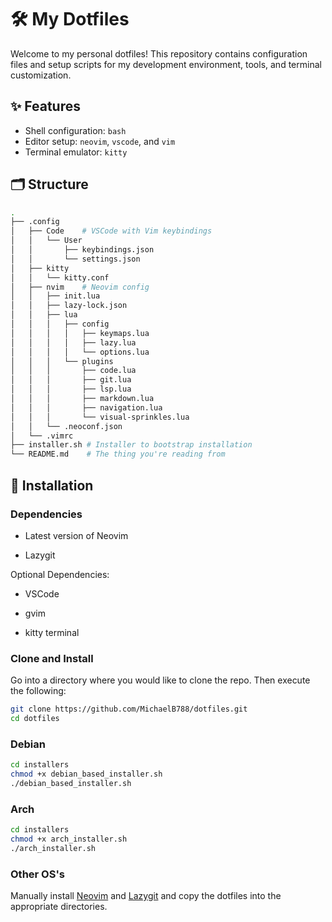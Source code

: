 # 🛠️ My Dotfiles

Welcome to my personal dotfiles! This repository contains configuration files
and setup scripts for my development environment, tools, and terminal customization.

## ✨ Features

- Shell configuration: `bash`
- Editor setup: `neovim`, `vscode`, and `vim`
- Terminal emulator: `kitty`

## 🗂️ Structure

```bash
.
├── .config
│   ├── Code    # VSCode with Vim keybindings
│   │   └── User
│   │       ├── keybindings.json
│   │       └── settings.json
│   ├── kitty
│   │   └── kitty.conf
│   ├── nvim    # Neovim config
│   │   ├── init.lua
│   │   ├── lazy-lock.json
│   │   ├── lua
│   │   │   ├── config
│   │   │   │   ├── keymaps.lua
│   │   │   │   ├── lazy.lua
│   │   │   │   └── options.lua
│   │   │   └── plugins
│   │   │       ├── code.lua
│   │   │       ├── git.lua
│   │   │       ├── lsp.lua
│   │   │       ├── markdown.lua
│   │   │       ├── navigation.lua
│   │   │       └── visual-sprinkles.lua
│   │   └── .neoconf.json
│   └── .vimrc
├── installer.sh # Installer to bootstrap installation
└── README.md    # The thing you're reading from
````

## 🚀 Installation

### Dependencies

* Latest version of Neovim

* Lazygit

Optional Dependencies: 

* VSCode

* gvim

* kitty terminal

### Clone and Install

Go into a directory where you would like to clone the repo. Then execute the following:

```bash
git clone https://github.com/MichaelB788/dotfiles.git
cd dotfiles
```

### Debian

```bash
cd installers
chmod +x debian_based_installer.sh
./debian_based_installer.sh
```

### Arch

```bash
cd installers
chmod +x arch_installer.sh
./arch_installer.sh
```

### Other OS's

Manually install [Neovim](https://github.com/neovim/neovim/wiki/Building-Neovim/688be28f98c18e73b5043879b5963287a9b13d6c) and [Lazygit](https://github.com/jesseduffield/lazygit) and copy the dotfiles into the appropriate directories.
